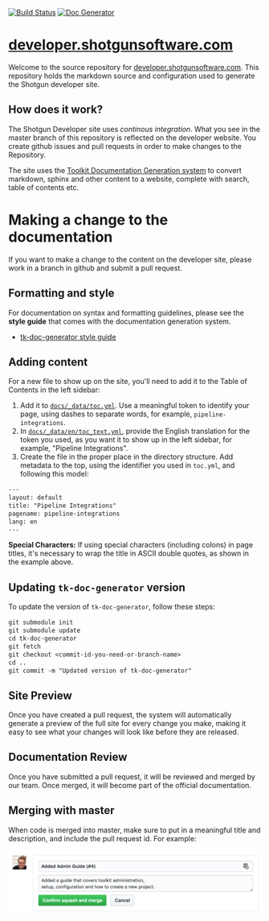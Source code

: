 [![Build Status](https://secure.travis-ci.org/shotgunsoftware/developer.shotgunsoftware.com.svg?branch=master)](http://travis-ci.org/shotgunsoftware/developer.shotgunsoftware.com)
[![Doc Generator](https://img.shields.io/badge/Built%20With-SG%20Doc%20Generator-blue.svg)](http://github.com/shotgunsoftware/tk-doc-generator)



# [developer.shotgunsoftware.com](http://developer.shotgunsoftware.com/)

Welcome to the source repository for [developer.shotgunsoftware.com](http://developer.shotgunsoftware.com/). This repository holds the markdown source and configuration used to generate the Shotgun developer site.

## How does it work?

The Shotgun Developer site uses *continous integration*. What you see in the master branch of this repository is reflected on the developer website. You create github issues and pull requests in order to make changes to the Repository.

The site uses the [Toolkit Documentation Generation system](https://github.com/shotgunsoftware/tk-doc-generator) to convert markdown, sphinx and other content to a website, complete with search, table of contents etc.

# Making a change to the documentation

If you want to make a change to the content on the developer site, please work in a branch in github and submit a pull request. 

## Formatting and style

For documentation on syntax and formatting guidelines, please see 
the **style guide** that comes 
with the documentation generation system.

- [tk-doc-generator style guide](https://developer.shotgunsoftware.com/tk-doc-generator/19bd79d8/?title=Introduction)

## Adding content

For a new file to show up on the site, you'll need to add it to the Table of Contents in the left sidebar:

1. Add it to [`docs/_data/toc.yml`](https://github.com/shotgunsoftware/developer.shotgunsoftware.com/blob/master/docs/_data/toc.yml). Use a meaningful token to identify your page, using dashes to separate words, for example, `pipeline-integrations`.
2. In [`docs/_data/en/toc_text.yml`](https://github.com/shotgunsoftware/developer.shotgunsoftware.com/blob/master/docs/_data/en/toc_text.yml), provide the English translation for the token you used, as you want it to show up in the left sidebar, for example, "Pipeline Integrations".
3. Create the file in the proper place in the directory structure. Add metadata to the top, using the identifier you used in `toc.yml`, and following this model:

```
---
layout: default
title: "Pipeline Integrations"
pagename: pipeline-integrations
lang: en
---
```

**Special Characters:** If using special characters (including colons) in page titles, it's necessary to wrap the title in ASCII double quotes, as shown in the example above.


## Updating ``tk-doc-generator`` version

To update the version of ``tk-doc-generator``, follow these steps:

    git submodule init
    git submodule update
    cd tk-doc-generator
    git fetch
    git checkout <commit-id-you-need-or-branch-name>
    cd ..
    git commit -m "Updated version of tk-doc-generator"


## Site Preview

Once you have created a pull request, the system will automatically
generate a preview of the full site for every change you make, making
it easy to see what your changes will look like before they are released.

## Documentation Review

Once you have submitted a pull request, it will be reviewed and merged by our team. Once merged, it will become part of the 
official documentation.

## Merging with master

When code is merged into master, make sure to 
put in a meaningful title and description, and include the pull request id. For example:

![PR](pr.png)

